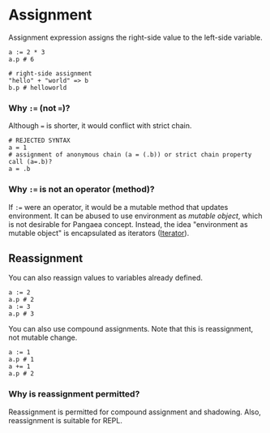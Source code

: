 # Assignment

Assignment expression assigns the right-side value to the left-side variable.

```pangaea
a := 2 * 3
a.p # 6

# right-side assignment
"hello" + "world" => b
b.p # helloworld
```

### Why `:=` (not `=`)?

Although `=` is shorter, it would conflict with strict chain.

```
# REJECTED SYNTAX
a = 1
# assignment of anonymous chain (a = (.b)) or strict chain property call (a=.b)?
a = .b
```

### Why `:=` is not an operator (method)?

If `:=` were an operator, it would be a mutable method that updates environment.
It can be abused to use environment as *mutable object*, which is not desirable for Pangaea concept. Instead, the idea "environment as mutable object" is encapsulated as iterators ([Iterator](./iterator.md)).

## Reassignment

You can also reassign values to variables already defined.

```pangaea
a := 2
a.p # 2
a := 3
a.p # 3
```

You can also use compound assignments. Note that this is reassignment, not mutable change.

```pangaea
a := 1
a.p # 1
a += 1
a.p # 2
```

### Why is reassignment permitted?

Reassignment is permitted for compound assignment and shadowing.
Also, reassignment is suitable for REPL.
